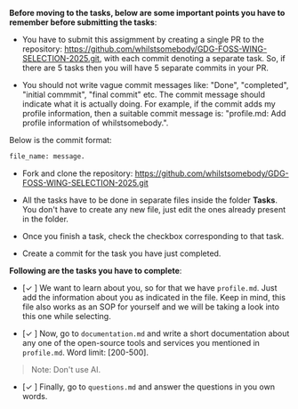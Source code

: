 **Before moving to the tasks, below are some important points you have to remember before submitting the tasks**:

- You have to submit this assigmment by creating a single PR to the repository: <https://github.com/whilstsomebody/GDG-FOSS-WING-SELECTION-2025.git>, with each commit denoting a separate task. So, if there are 5 tasks then you will
have 5 separate commits in your PR.

- You should not write vague commit messages like: "Done", "completed", "initial commmit", "final commit" etc.
The commit message should indicate what it is actually doing. For example, if the commit adds my profile information,
then a suitable commit message is: "profile.md: Add profile information of whilstsomebody.".

Below is the commit format:

```sh
file_name: message.
```

- Fork and clone the repository: <https://github.com/whilstsomebody/GDG-FOSS-WING-SELECTION-2025.git>

- All the tasks have to be done in separate files inside the folder **Tasks**. You don't have to create any new file,
just edit the ones already present in the folder.

- Once you finish a task, check the checkbox corresponding to that task.

- Create a commit for the task you have just completed.

**Following are the tasks you have to complete**:

- [&#x2713; ] We want to learn about you, so for that we have `profile.md`. Just add the information about you as indicated in the file.
Keep in mind, this file also works as an SOP for yourself and we will be taking a look into this one while selecting.

- [&#x2713; ] Now, go to `documentation.md` and write a short documentation about any one of the open-source tools and services you
mentioned in `profile.md`. Word limit: [200-500]. 

> Note: Don't use AI.

- [&#x2713; ] Finally, go to `questions.md` and answer the questions in you own words.